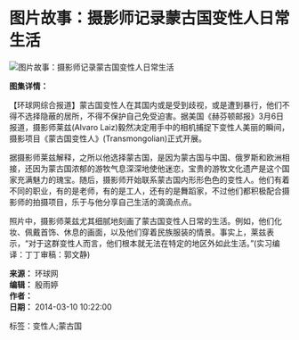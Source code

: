 # 图片故事：摄影师记录蒙古国变性人日常生活

![图片故事：摄影师记录蒙古国变性人日常生活](./W020140310380750406048.jpg)

**图集详情：**

【环球网综合报道】蒙古国变性人在其国内或是受到歧视，或是遭到暴行，他们不得不选择隐蔽的居所，不得不保护自己免受迫害。据美国《赫芬顿邮报》3月6日报道，摄影师莱兹(Alvaro Laiz)毅然决定用手中的相机捕捉下变性人美丽的瞬间，摄影项目《蒙古国变性人》(Transmongolian)正式开展。

据摄影师莱兹解释，之所以他选择蒙古国，是因为蒙古国与中国、俄罗斯和欧洲相接，还因为蒙古国浓郁的游牧气息深深地使他迷恋，宝贵的游牧文化遗产是这个国家充满魅力的瑰宝。随后，摄影师开始联系蒙古国内形形色色的变性人。他们有着不同的职业，有的是老师，有的是工人，还有的是舞蹈家，不过他们都积极配合摄影师的拍摄项目，乐于与他分享自己生活的滴滴点点。

照片中，摄影师莱兹尤其细腻地刻画了蒙古国变性人日常的生活。例如，他们化妆、佩戴首饰、休息的画面，以及他们穿着民族服装的情景。事实上，莱兹表示，“对于这群变性人而言，他们根本就无法在特定的地区外如此生活。”(实习编译：丁丁审稿：郭文静)

**来源：** 环球网  
**编辑：** 殷雨婷  
**作者：**   
**日期：** 2014-03-10 10:22:00  

标签：变性人;蒙古国